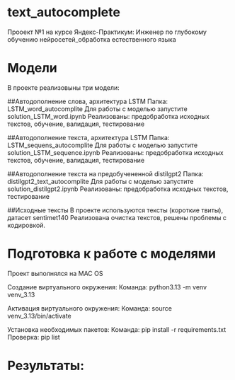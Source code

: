 # text_autocomplete
Прооект №1 на курсе Яндекс-Практикум: Инженер по глубокому обучению нейросетей_обработка естественного языка

# Модели
В проекте реализовыны три модели:

##Автодополнение слова, архитектура LSTM
Папка: LSTM_word_autocomplite
Для работы с моделью запустите solution_LSTM_word.ipynb
Реализованы: предобработка исходных текстов, обучение, валидация, тестирование

##Автодополнение текста, архитектура LSTM
Папка: LSTM_sequens_autocomplite
Для работы с моделью запустите solution_LSTM_sequence.ipynb
Реализованы: предобработка исходных текстов, обучение, валидация, тестирование

##Автодополнение текста на предобучененной distilgpt2 
Папка: distilgpt2_text_autocomplite
Для работы с моделью запустите solution_distilgpt2.ipynb
Реализованы: предобработка исходных текстов, тестирование

##Исходные тексты
В проекте используются тексты (короткие твиты), датасет sentimet140
Реализована очистка текстов, решены проблемы с кодировкой.

# Подготовка к работе с моделями
Проект выполнялся на MAC OS

Создание виртуального окружения:
Команда: python3.13 -m venv venv_3.13

Активация виртуального окружения: 
Команда: source venv_3.13/bin/activate

Установка необходимых пакетов: 
Команда: pip install -r requirements.txt
Проверка: pip list

# Результаты:


